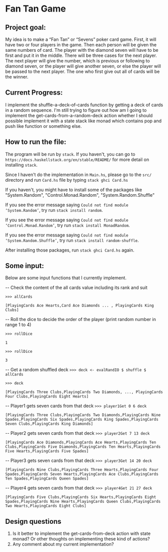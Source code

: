 # Fan Tan Game
## Project goal:
My idea is to make a “Fan Tan” or “Sevens” poker card game. First, it will have two or four players in the game. Then each person will be given the same numbers of card. The player with the diamond seven will have to be first and put it in the middle. There will be three cases for the next player. The next player will give the number, which is previous or following to diamond seven, or the player will give another seven, or else the player will be passed to the next player. The one who first give out all of cards will be the winner.

## Current Progress:
I implement the shuffle-a-deck-of-cards function by getting a deck of cards in a random sequence. I'm still trying to figure out how am I going to implement the get-cards-from-a-random-deck action whether I should possible implement it with a state stack like monad which contains pop and push like function or something else. 

## How to run the file:
The program will be run by `stack`. If you haven't, you can go to `https://docs.haskellstack.org/en/stable/README/` for more detail on installing `stack`.

Since I haven't do the implementation in `Main.hs`, please go to the `src/` directory and run `Card.hs` file by typing `stack ghci Card.hs`

If you haven't, you might have to install some of the packages like "System.Random", "Control.Monad.Random", "System.Random.Shuffle"

If you see the error message saying `Could not find module ‘System.Random’`, try run `stack install random`.

If you see the error message saying `Could not find module ‘Control.Monad.Random’`, try run `stack install MonadRandom`. 

If you see the error message saying `Could not find module ‘System.Random.Shuffle’`, try run `stack install random-shuffle`. 

After installing those packages, run `stack ghci Card.hs` again.


## Some input:
Below are some input functions that I currently implement.

-- Check the content of the all cards value including its rank and suit

` >>> allCards `

`[PlayingCards Ace Hearts,Card Ace Diamonds ... , PlayingCards King Clubs] `

-- Roll the dice to decide the order of the player (print random number in range 1 to 4)

`>>> rollDice`

`1`

`>>> rollDice`

`3`

-- Get a random shuffled deck 
`>>> deck <- evalRandIO $ shuffle $ allCards`

`>>> deck`

`[PlayingCards Three Clubs,PlayingCards Two Diamonds, ..., PlayingCards Four Clubs,PlayingCards Eight Hearts]`

-- Player1 gets seven cards from that deck
`>>> player1Get 0 6 deck `

`[PlayingCards Three Clubs,PlayingCards Two Diamonds,PlayingCards Nine Spades,PlayingCards Six Spades,PlayingCards King Spades,PlayingCards Seven Clubs,PlayingCards King Diamonds]`

-- Player2 gets seven cards from that deck
`>>> player2Get 7 13 deck`

`[PlayingCards Ace Diamonds,PlayingCards Ace Hearts,PlayingCards Ten Clubs,PlayingCards Five Diamonds,PlayingCards Ten Hearts,PlayingCards Five Hearts,PlayingCards Five Spades]`

-- Player3 gets seven cards from that deck
`>>> player3Get 14 20 deck`

`[PlayingCards Nine Clubs,PlayingCards Three Hearts,PlayingCards Four Spades,PlayingCards Seven Hearts,PlayingCards Ace Clubs,PlayingCards Ten Spades,PlayingCards Queen Spades]`

-- Player4 gets seven cards from that deck
`>>> player4Get 21 27 deck`

`[PlayingCards Five Clubs,PlayingCards Six Hearts,PlayingCards Eight Spades,PlayingCards Nine Hearts,PlayingCards Queen Clubs,PlayingCards Two Hearts,PlayingCards Eight Clubs]`

## Design questions
1. Is it better to implement the get-cards-from-deck action with state monad? Or other thoughts on implementing these kind of actions?
2. Any comment about my current implementation?
